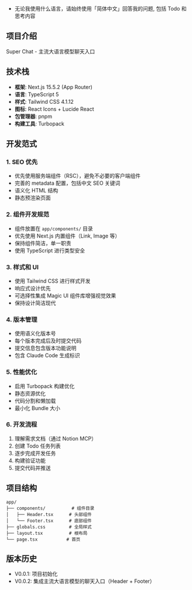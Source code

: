 - 无论我使用什么语言，请始终使用「简体中文」回答我的问题, 包括 Todo 和 思考内容

## 项目介绍

Super Chat - 主流大语言模型聊天入口

## 技术栈

- **框架**: Next.js 15.5.2 (App Router)
- **语言**: TypeScript 5
- **样式**: Tailwind CSS 4.1.12
- **图标**: React Icons + Lucide React
- **包管理器**: pnpm
- **构建工具**: Turbopack

## 开发范式

### 1. SEO 优先
- 优先使用服务端组件（RSC），避免不必要的客户端组件
- 完善的 metadata 配置，包括中文 SEO 关键词
- 语义化 HTML 结构
- 静态预渲染页面

### 2. 组件开发规范
- 组件放置在 `app/components/` 目录
- 优先使用 Next.js 内置组件（Link, Image 等）
- 保持组件简洁，单一职责
- 使用 TypeScript 进行类型安全

### 3. 样式和 UI
- 使用 Tailwind CSS 进行样式开发
- 响应式设计优先
- 可选择性集成 Magic UI 组件库增强视觉效果
- 保持设计简洁现代

### 4. 版本管理
- 使用语义化版本号
- 每个版本完成后及时提交代码
- 提交信息包含版本功能说明
- 包含 Claude Code 生成标识

### 5. 性能优化
- 启用 Turbopack 构建优化
- 静态资源优化
- 代码分割和懒加载
- 最小化 Bundle 大小

### 6. 开发流程
1. 理解需求文档（通过 Notion MCP）
2. 创建 Todo 任务列表
3. 逐步完成开发任务
4. 构建验证功能
5. 提交代码并推送

## 项目结构

```
app/
├── components/          # 组件目录
│   ├── Header.tsx      # 头部组件
│   └── Footer.tsx      # 底部组件
├── globals.css         # 全局样式
├── layout.tsx          # 根布局
└── page.tsx           # 首页
```

## 版本历史

- V0.0.1: 项目初始化
- V0.0.2: 集成主流大语言模型的聊天入口（Header + Footer）

